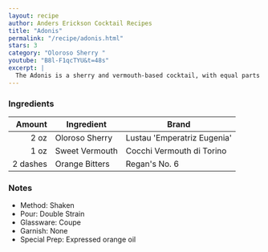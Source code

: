 ```yaml
---
layout: recipe
author: Anders Erickson Cocktail Recipes
title: "Adonis"
permalink: "/recipe/adonis.html"
stars: 3
category: "Oloroso Sherry "
youtube: "B8l-F1qcTYU&t=48s"
excerpt: |
  The Adonis is a sherry and vermouth-based cocktail, with equal parts of both. The cocktail was created in honor of the 1884 musical Adonis after the show reached the milestone of more than 500 shows on Broadway. The Adonis has been described as being a lower alcohol, easier drinking cocktail.
---
```


### Ingredients

|   Amount | Ingredient     | Brand                       |
| -------: | -------------- | --------------------------- |
|     2 oz | Oloroso Sherry | Lustau 'Emperatriz Eugenia' |
|     1 oz | Sweet Vermouth | Cocchi Vermouth di Torino   |
| 2 dashes | Orange Bitters | Regan's No. 6               |

### Notes

- Method: Shaken
- Pour: Double Strain
- Glassware: Coupe
- Garnish: None
- Special Prep: Expressed orange oil
